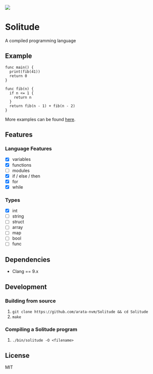 ![](https://img.shields.io/github/workflow/status/arata-nvm/Solitude/Go?style=for-the-badge)

# Solitude

A compiled programming language

## Example
```
func main() {
  print(fib(41))
  return 0
}

func fib(n) {
  if n <= 1 {
    return n
  }
  return fib(n - 1) + fib(n - 2)
}
```

More examples can be found [here](https://github.com/arata-nvm/Solitude/tree/master/examples).

## Features

### Language Features
- [x] variables
- [x] functions
- [ ] modules
- [x] if / else / then
- [x] for
- [x] while

### Types
- [x] int
- [ ] string
- [ ] struct
- [ ] array
- [ ] map
- [ ] bool
- [ ] func

## Dependencies
- Clang == 9.x

## Development

### Building from source
1. `git clone https://github.com/arata-nvm/Solitude && cd Solitude`
2. `make`

### Compiling a Solitude program
1. `./bin/solitude -O <filename>`

## License
MIT

